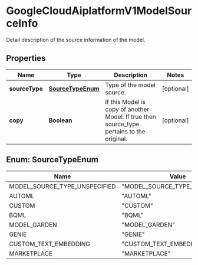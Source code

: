 

# GoogleCloudAiplatformV1ModelSourceInfo

Detail description of the source information of the model.

## Properties

| Name | Type | Description | Notes |
|------------ | ------------- | ------------- | -------------|
|**sourceType** | [**SourceTypeEnum**](#SourceTypeEnum) | Type of the model source. |  [optional] |
|**copy** | **Boolean** | If this Model is copy of another Model. If true then source_type pertains to the original. |  [optional] |



## Enum: SourceTypeEnum

| Name | Value |
|---- | -----|
| MODEL_SOURCE_TYPE_UNSPECIFIED | &quot;MODEL_SOURCE_TYPE_UNSPECIFIED&quot; |
| AUTOML | &quot;AUTOML&quot; |
| CUSTOM | &quot;CUSTOM&quot; |
| BQML | &quot;BQML&quot; |
| MODEL_GARDEN | &quot;MODEL_GARDEN&quot; |
| GENIE | &quot;GENIE&quot; |
| CUSTOM_TEXT_EMBEDDING | &quot;CUSTOM_TEXT_EMBEDDING&quot; |
| MARKETPLACE | &quot;MARKETPLACE&quot; |



